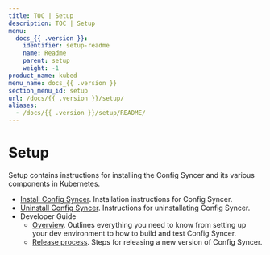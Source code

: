 ```yaml
---
title: TOC | Setup
description: TOC | Setup
menu:
  docs_{{ .version }}:
    identifier: setup-readme
    name: Readme
    parent: setup
    weight: -1
product_name: kubed
menu_name: docs_{{ .version }}
section_menu_id: setup
url: /docs/{{ .version }}/setup/
aliases:
  - /docs/{{ .version }}/setup/README/
---
```


# Setup

Setup contains instructions for installing the Config Syncer and its various components in Kubernetes.

- [Install Config Syncer](/docs/setup/install.md). Installation instructions for Config Syncer.
- [Uninstall Config Syncer](/docs/setup/uninstall.md). Instructions for uninstallating Config Syncer.
- Developer Guide
  - [Overview](/docs/setup/developer-guide/overview.md). Outlines everything you need to know from setting up your dev environment to how to build and test Config Syncer.
  - [Release process](/docs/setup/developer-guide/release.md). Steps for releasing a new version of Config Syncer.
